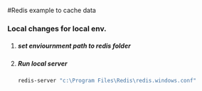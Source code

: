 #Redis example to cache data

### Local changes for local env.

1. ##### set enviournment path to redis folder

2. ##### Run local server
    ```bash
    redis-server "c:\Program Files\Redis\redis.windows.conf"
    ```
